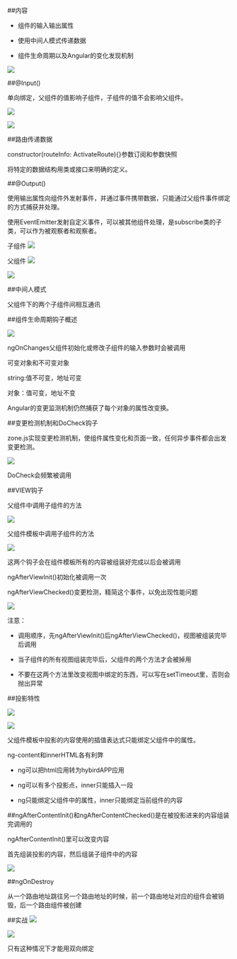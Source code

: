 ##内容

- 组件的输入输出属性

- 使用中间人模式传递数据

- 组件生命周期以及Angular的变化发现机制

![](/assets/360截图20171024124730222.jpg)

##@Input()

单向绑定，父组件的值影响子组件，子组件的值不会影响父组件。

![](/assets/360截图20171023185555902.jpg)

![](/assets/360截图20171023190953066.jpg)



##路由传递数据

constructor(routeInfo: ActivateRoute){}参数订阅和参数快照

将特定的数据结构用类或接口来明确的定义。



##@Output()

使用输出属性向组件外发射事件，并通过事件携带数据，只能通过父组件事件绑定的方式捕获并处理。

使用EventEmitter发射自定义事件，可以被其他组件处理，是subscribe类的子类，可以作为被观察者和观察者。

子组件
![](/assets/360截图20171024124311622.jpg)

父组件
![](/assets/360截图20171024124412445.jpg)

![](/assets/360截图20171024124651382.jpg)



##中间人模式

父组件下的两个子组件间相互通讯





##组件生命周期钩子概述

![](/assets/360截图20171024131829792.jpg)

ngOnChanges父组件初始化或修改子组件的输入参数时会被调用

可变对象和不可变对象

string:值不可变，地址可变 

对象：值可变，地址不变

Angular的变更监测机制仍然捕获了每个对象的属性改变换。






##变更检测机制和DoCheck钩子

zone.js实现变更检测机制，使组件属性变化和页面一致，任何异步事件都会出发变更检测。

![](/assets/360截图20171024143241960.jpg)

DoCheck会频繁被调用






##VIEW钩子

父组件中调用子组件的方法

![](/assets/360截图20171024144639353.jpg)

父组件模板中调用子组件的方法

![](/assets/360截图20171024144957754.jpg)


这两个钩子会在组件模板所有的内容被组装好完成以后会被调用

ngAfterViewInit()初始化被调用一次

ngAfterViewChecked()变更检测，精简这个事件，以免出现性能问题

![](/assets/360截图20171024145939173.jpg)

注意：

- 调用顺序，先ngAfterViewInit()后ngAfterViewChecked()，视图被组装完毕后调用

- 当子组件的所有视图组装完毕后，父组件的两个方法才会被掉用

- 不要在这两个方法里改变视图中绑定的东西，可以写在setTimeout里，否则会抛出异常

 




##投影特性

![](/assets/360截图20171024151059455.jpg)

![](/assets/360截图20171024151133872.jpg)

父组件模板中投影的内容使用的插值表达式只能绑定父组件中的属性。

ng-content和innerHTML各有利弊

- ng可以把html应用转为hybirdAPP应用

- ng可以有多个投影点，inner只能插入一段

- ng只能绑定父组件中的属性，inner只能绑定当前组件的内容






##ngAfterContentInit()和ngAfterContentChecked()是在被投影进来的内容组装完调用的

ngAfterContentInit()里可以改变内容

首先组装投影的内容，然后组装子组件中的内容

![](/assets/360截图20171024155925139.jpg)



##ngOnDestroy

从一个路由地址跳往另一个路由地址的时候，前一个路由地址对应的组件会被销毁，后一个路由组件被创建



##实战
![](/assets/360截图20171024192326447.jpg)

![](/assets/36020171024192326447.jpg)

只有这种情况下才能用双向绑定
